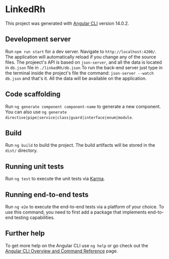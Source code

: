 # LinkedRh

This project was generated with [Angular CLI](https://github.com/angular/angular-cli) version 14.0.2.

## Development server

Run `npm run start` for a dev server. Navigate to `http://localhost:4200/`. The application will automatically reload if you change any of the source files.
The projeect's API is based on `json-server`, and all the data is located in `db.json` file in `./linkedRh/db.json`
To run the back-end server just type in the terminal inside the project's file the command: `json-server --watch db.json` and that's it. All the data will be available on the application.

## Code scaffolding

Run `ng generate component component-name` to generate a new component. You can also use `ng generate directive|pipe|service|class|guard|interface|enum|module`.

## Build

Run `ng build` to build the project. The build artifacts will be stored in the `dist/` directory.

## Running unit tests

Run `ng test` to execute the unit tests via [Karma](https://karma-runner.github.io).

## Running end-to-end tests

Run `ng e2e` to execute the end-to-end tests via a platform of your choice. To use this command, you need to first add a package that implements end-to-end testing capabilities.

## Further help

To get more help on the Angular CLI use `ng help` or go check out the [Angular CLI Overview and Command Reference](https://angular.io/cli) page.
